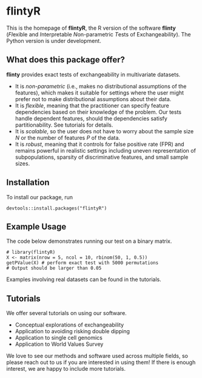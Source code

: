 # flintyR 

This is the homepage of **flintyR**, the R version of the software **flinty** (*Fl*exible and *I*nterpretable *N*on-parametric *T*ests of Exchangeabilit*y*). The Python version is under development. 

## What does this package offer?

**flinty** provides exact tests of exchangeability in multivariate datasets. 

- It is *non-parametric* (i.e., makes no distributional assumptions of the features), which makes it suitable for settings where the user might prefer not to make distributional assumptions about their data.   
- It is *flexible*, meaning that the practitioner can specify feature dependencies based on their knowledge of the problem. Our tests handle dependent features, should the dependencies satisfy partitionability. See tutorials for details.   
- It is *scalable*, so the user does not have to worry about the sample size $N$ or the number of features $P$ of the data. 
- It is *robust*, meaning that it controls for false positive rate (FPR) and remains powerful in realistic settings including uneven representation of subpopulations, sparsity of discriminative features, and small sample sizes.   

## Installation

To install our package, run

```
devtools::install.packages("flintyR")
```

## Example Usage

The code below demonstrates running our test on a binary matrix. 

```
# library(flintyR)
X <- matrix(nrow = 5, ncol = 10, rbinom(50, 1, 0.5))
getPValue(X) # perform exact test with 5000 permutations
# Output should be larger than 0.05
```

Examples involving real datasets can be found in the tutorials.

## Tutorials

We offer several tutorials on using our software.

- Conceptual explorations of exchangeability
- Application to avoiding risking double dipping
- Application to single cell genomics 
- Application to World Values Survey 

We love to see our methods and software used across multiple fields, so please reach out to us if you are interested in using them! If there is enough interest, we are happy to include more tutorials.    
